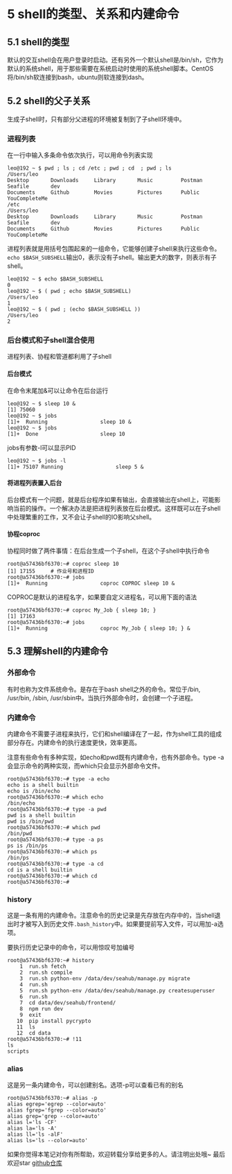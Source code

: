 # 5 shell的类型、关系和内建命令

## 5.1 shell的类型

默认的交互shell会在用户登录时启动。还有另外一个默认shell是/bin/sh，它作为默认的系统shell，用于那些需要在系统启动时使用的系统shell脚本。CentOS将/bin/sh软连接到bash，ubuntu则软连接到dash。

## 5.2 shell的父子关系

生成子shell时，只有部分父进程的环境被复制到了子shell环境中。

### 进程列表

在一行中输入多条命令依次执行，可以用命令列表实现

```
leo@192 ~ $ pwd ; ls ; cd /etc ; pwd ; cd  ; pwd ; ls
/Users/leo
Desktop       Downloads     Library       Music         Postman       Seafile       dev
Documents     Github        Movies        Pictures      Public        YouCompleteMe
/etc
/Users/leo
Desktop       Downloads     Library       Music         Postman       Seafile       dev
Documents     Github        Movies        Pictures      Public        YouCompleteMe
```

进程列表就是用括号包围起来的一组命令，它能够创建子shell来执行这些命令。`echo $BASH_SUBSHELL`输出0，表示没有子shell。输出更大的数字，则表示有子shell。

```
leo@192 ~ $ echo $BASH_SUBSHELL
0
leo@192 ~ $ ( pwd ; echo $BASH_SUBSHELL)
/Users/leo
1
leo@192 ~ $ ( pwd ; (echo $BASH_SUBSHELL ))
/Users/leo
2
```

### 后台模式和子shell混合使用

进程列表、协程和管道都利用了子shell

#### 后台模式

在命令末尾加&可以让命令在后台运行

```
leo@192 ~ $ sleep 10 &
[1] 75060
leo@192 ~ $ jobs
[1]+  Running                 sleep 10 &
leo@192 ~ $ jobs
[1]+  Done                    sleep 10
```

jobs有参数-l可以显示PID

```
leo@192 ~ $ jobs -l
[1]+ 75107 Running                 sleep 5 &
```

#### 将进程列表置入后台

后台模式有一个问题，就是后台程序如果有输出，会直接输出在shell上，可能影响当前的操作。一个解决办法是把进程列表放在后台模式。这样既可以在子shell中处理繁重的工作，又不会让子shell的IO影响父shell。

#### 协程coproc

协程同时做了两件事情：在后台生成一个子shell，在这个子shell中执行命令

```
root@a57436bf6370:~# coproc sleep 10
[1] 17155     # 作业号和进程ID
root@a57436bf6370:~# jobs
[1]+  Running                 coproc COPROC sleep 10 &
```

COPROC是默认的进程名字，如果要自定义进程名，可以用下面的语法

```
root@a57436bf6370:~# coproc My_Job { sleep 10; }
[1] 17163
root@a57436bf6370:~# jobs
[1]+  Running                 coproc My_Job { sleep 10; } &
```

## 5.3 理解shell的内建命令

### 外部命令

有时也称为文件系统命令。是存在于bash shell之外的命令。常位于/bin, /usr/bin, /sbin, /usr/sbin中。当执行外部命令时，会创建一个子进程。

### 内建命令

内建命令不需要子进程来执行，它们和shell编译在了一起，作为shell工具的组成部分存在。内建命令的执行速度更快，效率更高。

注意有些命令有多种实现，如echo和pwd既有内建命令，也有外部命令。type -a会显示命令的两种实现，而which只会显示外部命令文件。

```
root@a57436bf6370:~# type -a echo
echo is a shell builtin
echo is /bin/echo
root@a57436bf6370:~# which echo
/bin/echo
root@a57436bf6370:~# type -a pwd
pwd is a shell builtin
pwd is /bin/pwd
root@a57436bf6370:~# which pwd
/bin/pwd
root@a57436bf6370:~# type -a ps
ps is /bin/ps
root@a57436bf6370:~# which ps
/bin/ps
root@a57436bf6370:~# type -a cd
cd is a shell builtin
root@a57436bf6370:~# which cd
root@a57436bf6370:~#
```

### history

这是一条有用的内建命令。注意命令的历史记录是先存放在内存中的，当shell退出时才被写入到历史文件`.bash_history`中。如果要提前写入文件，可以用加-a选项。

要执行历史记录中的命令，可以用惊叹号加编号

```
root@a57436bf6370:~# history
    1  run.sh fetch
    2  run.sh compile
    3  run.sh python-env /data/dev/seahub/manage.py migrate
    4  run.sh
    5  run.sh python-env /data/dev/seahub/manage.py createsuperuser
    6  run.sh
    7  cd data/dev/seahub/frontend/
    8  npm run dev
    9  exit
   10  pip install pycrypto
   11  ls
   12  cd data
root@a57436bf6370:~# !11
ls
scripts
```

### alias

这是另一条内建命令，可以创建别名。选项-p可以查看已有的别名

```
root@a57436bf6370:~# alias -p
alias egrep='egrep --color=auto'
alias fgrep='fgrep --color=auto'
alias grep='grep --color=auto'
alias l='ls -CF'
alias la='ls -A'
alias ll='ls -alF'
alias ls='ls --color=auto'
```

如果你觉得本笔记对你有所帮助，欢迎转载分享给更多的人。请注明出处哦~
最后欢迎star [github仓库](https://github.com/LeoSirius/notes)
